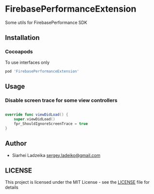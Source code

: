 # FirebasePerformanceExtension

Some utils for FirebasePerformance SDK

## Installation

### Cocoapods

To use interfaces only

```ruby
pod 'FirebasePerformanceExtension'
```
## Usage

### Disable screen trace for some view controllers

```swift

override func viewDidLoad() {
	super.viewDidLoad()
	fpr_ShouldIgnoreScreenTrace = true
}
```

## Author

* Siarhei Ladzeika <sergey.ladeiko@gmail.com>

## LICENSE
This project is licensed under the MIT License - see the [LICENSE](LICENSE) file for details
